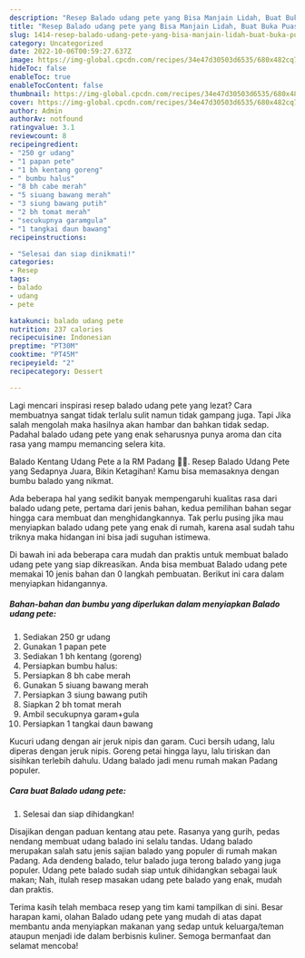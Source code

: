 ```yaml
---
description: "Resep Balado udang pete yang Bisa Manjain Lidah, Buat Buka Puasa Bikin Ngiler"
title: "Resep Balado udang pete yang Bisa Manjain Lidah, Buat Buka Puasa Bikin Ngiler"
slug: 1414-resep-balado-udang-pete-yang-bisa-manjain-lidah-buat-buka-puasa-bikin-ngiler
category: Uncategorized
date: 2022-10-06T00:59:27.637Z
image: https://img-global.cpcdn.com/recipes/34e47d30503d6535/680x482cq70/balado-udang-pete-foto-resep-utama.jpg
hideToc: false
enableToc: true
enableTocContent: false
thumbnail: https://img-global.cpcdn.com/recipes/34e47d30503d6535/680x482cq70/balado-udang-pete-foto-resep-utama.jpg
cover: https://img-global.cpcdn.com/recipes/34e47d30503d6535/680x482cq70/balado-udang-pete-foto-resep-utama.jpg
author: Admin
authorAv: notfound
ratingvalue: 3.1
reviewcount: 8
recipeingredient:
- "250 gr udang"
- "1 papan pete"
- "1 bh kentang goreng"
- " bumbu halus"
- "8 bh cabe merah"
- "5 siuang bawang merah"
- "3 siung bawang putih"
- "2 bh tomat merah"
- "secukupnya garamgula"
- "1 tangkai daun bawang"
recipeinstructions:

- "Selesai dan siap dinikmati!"
categories:
- Resep
tags:
- balado
- udang
- pete

katakunci: balado udang pete 
nutrition: 237 calories
recipecuisine: Indonesian
preptime: "PT30M"
cooktime: "PT45M"
recipeyield: "2"
recipecategory: Dessert

---
```



Lagi mencari inspirasi resep balado udang pete yang lezat? Cara membuatnya sangat tidak terlalu sulit namun tidak gampang juga. Tapi Jika salah mengolah maka hasilnya akan hambar dan bahkan tidak sedap. Padahal balado udang pete yang enak seharusnya punya aroma dan cita rasa yang mampu memancing selera kita.


Balado Kentang Udang Pete a la RM Padang 👍🏼. Resep Balado Udang Pete yang Sedapnya Juara, Bikin Ketagihan! Kamu bisa memasaknya dengan bumbu balado yang nikmat.

Ada beberapa hal yang sedikit banyak mempengaruhi kualitas rasa dari balado udang pete, pertama dari jenis bahan, kedua pemilihan bahan segar hingga cara membuat dan menghidangkannya. Tak perlu pusing jika mau menyiapkan balado udang pete yang enak di rumah, karena asal sudah tahu triknya maka hidangan ini bisa jadi suguhan istimewa.


Di bawah ini ada beberapa cara mudah dan praktis untuk membuat balado udang pete yang siap dikreasikan. Anda bisa membuat Balado udang pete memakai 10 jenis bahan dan 0 langkah pembuatan. Berikut ini cara dalam menyiapkan hidangannya.

<!--inarticleads1-->

##### Bahan-bahan dan bumbu yang diperlukan dalam menyiapkan Balado udang pete:

1. Sediakan 250 gr udang
1. Gunakan 1 papan pete
1. Sediakan 1 bh kentang (goreng)
1. Persiapkan  bumbu halus:
1. Persiapkan 8 bh cabe merah
1. Gunakan 5 siuang bawang merah
1. Persiapkan 3 siung bawang putih
1. Siapkan 2 bh tomat merah
1. Ambil secukupnya garam+gula
1. Persiapkan 1 tangkai daun bawang


Kucuri udang dengan air jeruk nipis dan garam. Cuci bersih udang, lalu diperas dengan jeruk nipis. Goreng petai hingga layu, lalu tiriskan dan sisihkan terlebih dahulu. Udang balado jadi menu rumah makan Padang populer. 

<!--inarticleads2-->

##### Cara buat Balado udang pete:


1. Selesai dan siap dihidangkan!

Disajikan dengan paduan kentang atau pete. Rasanya yang gurih, pedas nendang membuat udang balado ini selalu tandas. Udang balado merupakan salah satu jenis sajian balado yang populer di rumah makan Padang. Ada dendeng balado, telur balado juga terong balado yang juga populer. Udang pete balado sudah siap untuk dihidangkan sebagai lauk makan; Nah, itulah resep masakan udang pete balado yang enak, mudah dan praktis. 

Terima kasih telah membaca resep yang tim kami tampilkan di sini. Besar harapan kami, olahan Balado udang pete yang mudah di atas dapat membantu anda menyiapkan makanan yang sedap untuk keluarga/teman ataupun menjadi ide dalam berbisnis kuliner. Semoga bermanfaat dan selamat mencoba!
